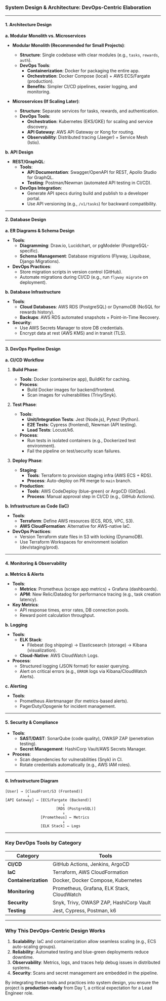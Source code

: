 ### **System Design & Architecture: DevOps-Centric Elaboration**  

---

#### **1. Architecture Design**  
**a. Modular Monolith vs. Microservices**  
- **Modular Monolith (Recommended for Small Projects)**:  
  - **Structure**: Single codebase with clear modules (e.g., `tasks`, `rewards`, `auth`).  
  - **DevOps Tools**:  
    - **Containerization**: Docker for packaging the entire app.  
    - **Orchestration**: Docker Compose (local) + AWS ECS/Fargate (production).  
    - **Benefits**: Simpler CI/CD pipelines, easier logging, and monitoring.  

- **Microservices (If Scaling Later)**:  
  - **Structure**: Separate services for tasks, rewards, and authentication.  
  - **DevOps Tools**:  
    - **Orchestration**: Kubernetes (EKS/GKE) for scaling and service discovery.  
    - **API Gateway**: AWS API Gateway or Kong for routing.  
    - **Observability**: Distributed tracing (Jaeger) + Service Mesh (Istio).  

**b. API Design**  
- **REST/GraphQL**:  
  - **Tools**:  
    - **API Documentation**: Swagger/OpenAPI for REST, Apollo Studio for GraphQL.  
    - **Testing**: Postman/Newman (automated API testing in CI/CD).  
  - **DevOps Integration**:  
    - Generate API specs during build and publish to a developer portal.  
    - Use API versioning (e.g., `/v1/tasks`) for backward compatibility.  

---

#### **2. Database Design**  
**a. ER Diagrams & Schema Design**  
- **Tools**:  
  - **Diagramming**: Draw.io, Lucidchart, or pgModeler (PostgreSQL-specific).  
  - **Schema Management**: Database migrations (Flyway, Liquibase, Django Migrations).  
- **DevOps Practices**:  
  - Store migration scripts in version control (GitHub).  
  - Automate migrations during CI/CD (e.g., run `flyway migrate` on deployment).  

**b. Database Infrastructure**  
- **Tools**:  
  - **Cloud Databases**: AWS RDS (PostgreSQL) or DynamoDB (NoSQL for rewards history).  
  - **Backups**: AWS RDS automated snapshots + Point-in-Time Recovery.  
- **Security**:  
  - Use AWS Secrets Manager to store DB credentials.  
  - Encrypt data at rest (AWS KMS) and in transit (TLS).  

---

#### **3. DevOps Pipeline Design**  
**a. CI/CD Workflow**  
1. **Build Phase**:  
   - **Tools**: Docker (containerize app), BuildKit for caching.  
   - **Process**:  
     - Build Docker images for backend/frontend.  
     - Scan images for vulnerabilities (Trivy/Snyk).  

2. **Test Phase**:  
   - **Tools**:  
     - **Unit/Integration Tests**: Jest (Node.js), Pytest (Python).  
     - **E2E Tests**: Cypress (frontend), Newman (API testing).  
     - **Load Tests**: Locust/k6.  
   - **Process**:  
     - Run tests in isolated containers (e.g., Dockerized test environment).  
     - Fail the pipeline on test/security scan failures.  

3. **Deploy Phase**:  
   - **Staging**:  
     - **Tools**: Terraform to provision staging infra (AWS ECS + RDS).  
     - **Process**: Auto-deploy on PR merge to `main` branch.  
   - **Production**:  
     - **Tools**: AWS CodeDeploy (blue-green) or ArgoCD (GitOps).  
     - **Process**: Manual approval step in CI/CD (e.g., GitHub Actions).  

**b. Infrastructure as Code (IaC)**  
- **Tools**:  
  - **Terraform**: Define AWS resources (ECS, RDS, VPC, S3).  
  - **AWS CloudFormation**: Alternative for AWS-native IaC.  
- **DevOps Practices**:  
  - Version Terraform state files in S3 with locking (DynamoDB).  
  - Use Terraform Workspaces for environment isolation (dev/staging/prod).  

---

#### **4. Monitoring & Observability**  
**a. Metrics & Alerts**  
- **Tools**:  
  - **Metrics**: Prometheus (scrape app metrics) + Grafana (dashboards).  
  - **APM**: New Relic/Datadog for performance tracing (e.g., task creation latency).  
- **Key Metrics**:  
  - API response times, error rates, DB connection pools.  
  - Reward point calculation throughput.  

**b. Logging**  
- **Tools**:  
  - **ELK Stack**:  
    - Filebeat (log shipping) → Elasticsearch (storage) → Kibana (visualization).  
  - **Cloud-Native**: AWS CloudWatch Logs.  
- **Process**:  
  - Structured logging (JSON format) for easier querying.  
  - Alert on critical errors (e.g., `ERROR` logs via Kibana/CloudWatch Alerts).  

**c. Alerting**  
- **Tools**:  
  - Prometheus Alertmanager (for metrics-based alerts).  
  - PagerDuty/Opsgenie for incident management.  

---

#### **5. Security & Compliance**  
- **Tools**:  
  - **SAST/DAST**: SonarQube (code quality), OWASP ZAP (penetration testing).  
  - **Secret Management**: HashiCorp Vault/AWS Secrets Manager.  
- **Process**:  
  - Scan dependencies for vulnerabilities (Snyk) in CI.  
  - Rotate credentials automatically (e.g., AWS IAM roles).  

---

#### **6. Infrastructure Diagram**  
```  
[User] → [CloudFront/S3 (Frontend)]  
          ↓  
[API Gateway] → [ECS/Fargate (Backend)]  
                          ↓  
                       [RDS (PostgreSQL)]  
                          ↓  
                [Prometheus] ← Metrics  
                          ↓  
                [ELK Stack] ← Logs  
```  

---

### **Key DevOps Tools by Category**  
| **Category**         | **Tools**                                                                 |  
|----------------------|---------------------------------------------------------------------------|  
| **CI/CD**            | GitHub Actions, Jenkins, ArgoCD                                           |  
| **IaC**              | Terraform, AWS CloudFormation                                             |  
| **Containerization** | Docker, Docker Compose, Kubernetes                                        |  
| **Monitoring**       | Prometheus, Grafana, ELK Stack, CloudWatch                                |  
| **Security**         | Snyk, Trivy, OWASP ZAP, HashiCorp Vault                                   |  
| **Testing**          | Jest, Cypress, Postman, k6                                                |  

---

### **Why This DevOps-Centric Design Works**  
1. **Scalability**: IaC and containerization allow seamless scaling (e.g., ECS auto-scaling groups).  
2. **Reliability**: Automated testing and blue-green deployments reduce downtime.  
3. **Observability**: Metrics, logs, and traces help debug issues in distributed systems.  
4. **Security**: Scans and secret management are embedded in the pipeline.  

By integrating these tools and practices into system design, you ensure the project is **production-ready** from Day 1, a critical expectation for a Lead Engineer role.